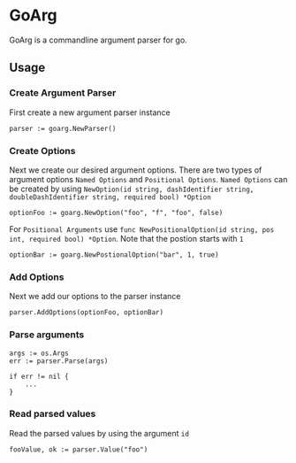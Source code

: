# GoArg
GoArg is a commandline argument parser for go.

## Usage

### Create Argument Parser
First create a new argument parser instance
```
parser := goarg.NewParser()
```

### Create Options
Next we create our desired argument options. There are two types of argument options `Named Options` and `Positional Options`. `Named Options` can be created by using `NewOption(id string, dashIdentifier string, doubleDashIdentifier string, required bool) *Option` 
```
optionFoo := goarg.NewOption("foo", "f", "foo", false)
```
For `Positional Arguments` use `func NewPositionalOption(id string, pos int, required bool) *Option`. Note that the postion starts with `1`
```
optionBar := goarg.NewPostionalOption("bar", 1, true)
```

### Add Options
Next we add our options to the parser instance
```
parser.AddOptions(optionFoo, optionBar)
```

### Parse arguments
```
args := os.Args
err := parser.Parse(args)

if err != nil {
    ...
}
```

### Read parsed values
Read the parsed values by using the argument `id`
```
fooValue, ok := parser.Value("foo")
```